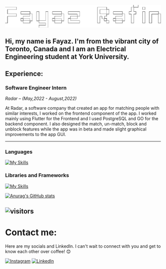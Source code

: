 <p align="center">
  <img src="https://github.com/fayaz-rafin/fayaz-rafin/blob/main/Fayaz%20Rafin.png" alt="Sublime's custom image"/>
</p>

Hi, my name is Fayaz. I'm from the vibrant city of Toronto, Canada and I am an Electrical Engineering student at York University.
---
## Experience:
### Software Engineer Intern
*Radar – (May,2022 - August,2022)*

At Radar, a software company that created an app for matching people with similar interests, I worked on the frontend component of the app. I worked mainly using Flutter for the Frontend and I used PostgreSQL and GO for the backend component. I also designed the match, un-match, block and unblock features while the app was in beta and made slight graphical improvements to the app GUI.

---
### Languages
[![My Skills](https://skillicons.dev/icons?i=python,c,java,js,html,css,flutter)]()

### Libraries and Frameworks
[![My Skills](https://skillicons.dev/icons?i=flask,tailwind,mongodb,express,react,nodejs,npm,postgres,docker,aws,postman,unity,godot)]()

[![Anurag's GitHub stats](https://github-readme-stats.vercel.app/api?username=fayaz-rafin)](https://github.com/anuraghazra/github-readme-stats)

![visitors](https://visitor-badge.laobi.icu/badge?page_id=fayaz-rafin.fayaz-rafin)
---
# Contact me:
Here are my socials and LinkedIn. I can't wait to connect with you and get to know each other over coffee! 😊 

[![Instagram](https://skillicons.dev/icons?i=instagram)](https://www.instagram.com/fintastic.jpg/)
[![LinkedIn](https://skillicons.dev/icons?i=linkedin)](https://www.linkedin.com/in/fayazrafin/)

